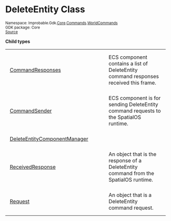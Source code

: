 
# DeleteEntity Class
<sup>
Namespace: Improbable.Gdk.<a href="{{urlRoot}}/api/core-index">Core</a>.<a href="{{urlRoot}}/api/core/commands-index">Commands</a>.<a href="{{urlRoot}}/api/core/commands/world-commands">WorldCommands</a><br/>
GDK package: Core<br/>
<a href="https://www.github.com/spatialos/gdk-for-unity/blob/f54d7cdc/workers/unity/Packages/com.improbable.gdk.core/Commands/WorldCommands/DeleteEntity.cs/#L13">Source</a>
<style>
a code {
                    padding: 0em 0.25em!important;
}
code {
                    background-color: #ffffff!important;
}
</style>
</sup>






</p>

<b>Child types</b>

<table>
<tr>
<td style="padding: 14px; border: none; width: 28ch"><a href="{{urlRoot}}/api/core/commands/world-commands/delete-entity/command-responses">CommandResponses</a></td>
<td style="padding: 14px; border: none;">ECS component contains a list of DeleteEntity command responses received this frame. </td>
</tr>
<tr>
<td style="padding: 14px; border: none; width: 28ch"><a href="{{urlRoot}}/api/core/commands/world-commands/delete-entity/command-sender">CommandSender</a></td>
<td style="padding: 14px; border: none;">ECS component is for sending DeleteEntity command requests to the SpatialOS runtime. </td>
</tr>
<tr>
<td style="padding: 14px; border: none; width: 28ch"><a href="{{urlRoot}}/api/core/commands/world-commands/delete-entity/delete-entity-component-manager">DeleteEntityComponentManager</a></td>
<td style="padding: 14px; border: none;"></td>
</tr>
<tr>
<td style="padding: 14px; border: none; width: 28ch"><a href="{{urlRoot}}/api/core/commands/world-commands/delete-entity/received-response">ReceivedResponse</a></td>
<td style="padding: 14px; border: none;">An object that is the response of a DeleteEntity command from the SpatialOS runtime. </td>
</tr>
<tr>
<td style="padding: 14px; border: none; width: 28ch"><a href="{{urlRoot}}/api/core/commands/world-commands/delete-entity/request">Request</a></td>
<td style="padding: 14px; border: none;">An object that is a DeleteEntity command request. </td>
</tr>
</table>












